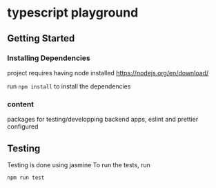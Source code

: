 #  typescript playground

## Getting Started

### Installing Dependencies

project requires having node installed https://nodejs.org/en/download/

run ```npm install``` to install the dependencies

### content
packages for testing/developping backend apps, eslint and prettier configured

## Testing
Testing is done using jasmine
To run the tests, run
```
npm run test
```

